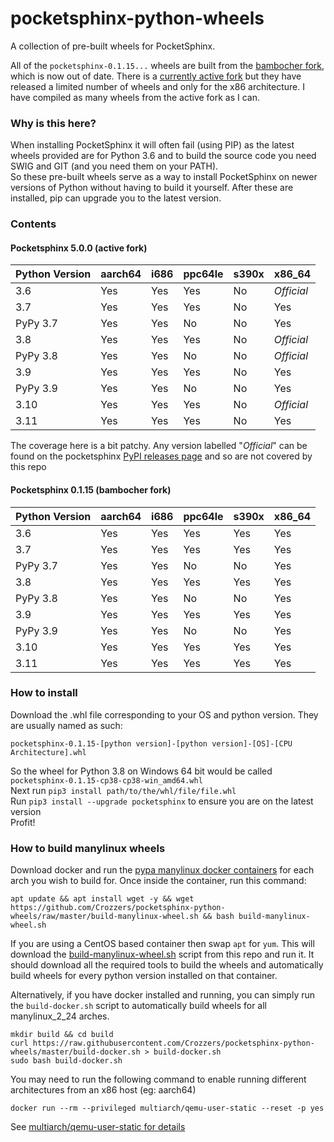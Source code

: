 # pocketsphinx-python-wheels
A collection of pre-built wheels for PocketSphinx.

All of the `pocketsphinx-0.1.15...` wheels are built from the [bambocher fork](https://github.com/bambocher/pocketsphinx-python),
which is now out of date. There is a [currently active fork](https://github.com/cmusphinx/pocketsphinx) but they have released a
limited number of wheels and only for the x86 architecture. I have compiled as many wheels from the active fork as I can.


### Why is this here?
When installing PocketSphinx it will often fail (using PIP) as the latest wheels provided are for Python 3.6 and to build the source code you need SWIG and GIT (and you need them on your PATH).  
So these pre-built wheels serve as a way to install PocketSphinx on newer versions of Python without having to build it yourself. After these are installed, pip can upgrade you to the latest version.

### Contents

#### Pocketsphinx 5.0.0 (active fork)

| Python Version | aarch64       | i686          | ppc64le       | s390x         | x86_64        |
|----------------|---------------|---------------|---------------|---------------|---------------|
| 3.6            | Yes           | Yes           | Yes           | No            | *Official*    |
| 3.7            | Yes           | Yes           | Yes           | No            | Yes           |
| PyPy 3.7       | Yes           | Yes           | No            | No            | Yes           |
| 3.8            | Yes           | Yes           | Yes           | No            | *Official*    |
| PyPy 3.8       | Yes           | Yes           | No            | No            | *Official*    |
| 3.9            | Yes           | Yes           | Yes           | No            | Yes           |
| PyPy 3.9       | Yes           | Yes           | No            | No            | Yes           |
| 3.10           | Yes           | Yes           | Yes           | No            | *Official*    |
| 3.11           | Yes           | Yes           | Yes           | No            | Yes           |

The coverage here is a bit patchy. Any version labelled "*Official*" can be found on the pocketsphinx [PyPI releases page](https://pypi.org/project/pocketsphinx/#files)
and so are not covered by this repo

#### Pocketsphinx 0.1.15 (bambocher fork)

| Python Version | aarch64       | i686          | ppc64le       | s390x         | x86_64        |
|----------------|---------------|---------------|---------------|---------------|---------------|
| 3.6            | Yes           | Yes           | Yes           | Yes           | Yes           |
| 3.7            | Yes           | Yes           | Yes           | Yes           | Yes           |
| PyPy 3.7       | Yes           | Yes           | No            | No            | Yes           |
| 3.8            | Yes           | Yes           | Yes           | Yes           | Yes           |
| PyPy 3.8       | Yes           | Yes           | No            | No            | Yes           |
| 3.9            | Yes           | Yes           | Yes           | Yes           | Yes           |
| PyPy 3.9       | Yes           | Yes           | No            | No            | Yes           |
| 3.10           | Yes           | Yes           | Yes           | Yes           | Yes           |
| 3.11           | Yes           | Yes           | Yes           | Yes           | Yes           |


### How to install
Download the .whl file corresponding to your OS and python version. They are usually named as such:  

    pocketsphinx-0.1.15-[python version]-[python version]-[OS]-[CPU Architecture].whl  


So the wheel for Python 3.8 on Windows 64 bit would be called `pocketsphinx-0.1.15-cp38-cp38-win_amd64.whl`  
Next run `pip3 install path/to/the/whl/file/file.whl`  
Run `pip3 install --upgrade pocketsphinx` to ensure you are on the latest version  
Profit!


### How to build manylinux wheels
Download docker and run the [pypa manylinux docker containers](https://github.com/pypa/manylinux#docker-images) for each arch you wish
to build for. Once inside the container, run this command:  
```
apt update && apt install wget -y && wget https://github.com/Crozzers/pocketsphinx-python-wheels/raw/master/build-manylinux-wheel.sh && bash build-manylinux-wheel.sh
```
If you are using a CentOS based container then swap `apt` for `yum`.
This will download the [build-manylinux-wheel.sh](https://github.com/Crozzers/pocketsphinx-python-wheels/raw/master/build-manylinux-wheel.sh)
script from this repo and run it. It should download all the required tools to build the wheels and automatically build wheels for every python version installed
on that container.

Alternatively, if you have docker installed and running, you can simply run the `build-docker.sh` script
to automatically build wheels for all manylinux_2_24 arches.
```
mkdir build && cd build
curl https://raw.githubusercontent.com/Crozzers/pocketsphinx-python-wheels/master/build-docker.sh > build-docker.sh
sudo bash build-docker.sh
```
You may need to run the following command to enable running different architectures from an x86 host (eg: aarch64)
```
docker run --rm --privileged multiarch/qemu-user-static --reset -p yes
```
See [multiarch/qemu-user-static for details](https://github.com/multiarch/qemu-user-static)
